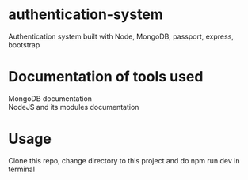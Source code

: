 # authentication-system
Authentication system built with Node, MongoDB, passport, express, bootstrap

# Documentation of tools used
MongoDB documentation<br>
NodeJS and its modules documentation<br>

# Usage
Clone this repo, change directory to this project and do npm run dev in terminal

